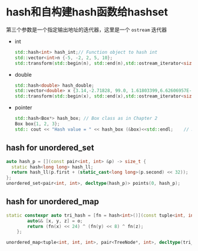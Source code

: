 # hash<T>和自构建hash函数给hashset

第三个参数是一个指定输出地址的迭代器，这里是一个 `ostream` 迭代器
- int
  ```cpp
  std::hash<int> hash_int;// Function object to hash int
  std::vector<int>n {-5, -2, 2, 5, 10};
  std::transform(std::begin(n), std::end(n),std::ostream_iterator<size_t> (std:: cout," "),hash_int);
  ```
- double
  ```cpp
  std::hash<double> hash_double;
  std::vector<double> x {3.14,-2.71828, 99.0, 1.61803399,6.62606957E-34};
  std::transform(std::begin(x), std::end(x),std::ostream_iterator<size_t>(std::cout," "),hash_double);
  ```
- pointer
  ```cpp
  std::hash<Box*> hash_box; // Box class as in Chapter 2
  Box box{1, 2, 3};
  std:: cout << "Hash value = " << hash_box (&box)<<std::endl;    // Hash value = 2916986638
  ```

## hash for unordered_set
```cpp
auto hash_p = [](const pair<int, int> &p) -> size_t {
  static hash<long long> hash_ll;
  return hash_ll(p.first + (static_cast<long long>(p.second) << 32));
};
unordered_set<pair<int, int>, decltype(hash_p)> points(0, hash_p);
```

## hash for unordered_map
```cpp
static constexpr auto tri_hash = [fn = hash<int>()](const tuple<int, int, int>& o) -> size_t {
        auto&& [x, y, z] = o;
        return (fn(x) << 24) ^ (fn(y) << 8) ^ fn(z);
    };  

unordered_map<tuple<int, int, int>, pair<TreeNode*, int>, decltype(tri_hash)> seen{0, tri_hash};
```